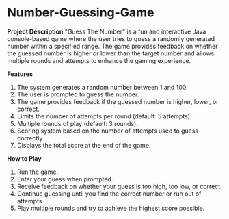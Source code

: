 # Number-Guessing-Game
**Project Description**
"Guess The Number" is a fun and interactive Java console-based game where the user tries to guess a randomly generated number within a specified range. The game provides feedback on whether the guessed number is higher or lower than the target number and allows multiple rounds and attempts to enhance the gaming experience.

**Features**

1. The system generates a random number between 1 and 100.
2. The user is prompted to guess the number.
3. The game provides feedback if the guessed number is higher, lower, or correct.
4. Limits the number of attempts per round (default: 5 attempts).
5. Multiple rounds of play (default: 3 rounds).
6. Scoring system based on the number of attempts used to guess correctly.
7. Displays the total score at the end of the game.

**How to Play**

1. Run the game.
2. Enter your guess when prompted.
3. Receive feedback on whether your guess is too high, too low, or correct.
4. Continue guessing until you find the correct number or run out of attempts.
5. Play multiple rounds and try to achieve the highest score possible.
